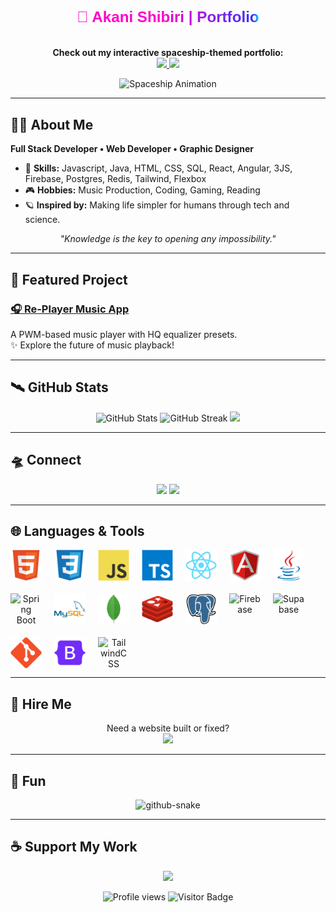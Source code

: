 <p align="center">
  <svg viewBox="0 0 1000 120" xmlns="http://www.w3.org/2000/svg">
    <defs>
      <linearGradient id="gradient" x1="0%" y1="0%" x2="100%" y2="0%">
        <stop offset="0%" stop-color="#ff00cc">
          <animate attributeName="offset" values="0;1;0" dur="8s" repeatCount="indefinite" />
        </stop>
        <stop offset="50%" stop-color="#3333ff">
          <animate attributeName="offset" values="0.5;1.5;0.5" dur="8s" repeatCount="indefinite" />
        </stop>
        <stop offset="100%" stop-color="#00f0ff">
          <animate attributeName="offset" values="1;2;1" dur="8s" repeatCount="indefinite" />
        </stop>
      </linearGradient>
    </defs>
    <text x="50%" y="50%" dominant-baseline="middle" text-anchor="middle"
          style="font-family: 'Orbitron', sans-serif; font-size: 48px; font-weight: bold; fill: url(#gradient);">
      🚀 Akani Shibiri | Portfolio
    </text>
  </svg>
</p>

<p align="center">
  <b>Check out my interactive spaceship-themed portfolio:</b>  
  <br/>
  <a href="https://re-el123.github.io/Re-EL123/" target="_blank">
    <img src="https://img.shields.io/badge/🌌%20See%20My%20Futuristic%20Journey-purple?style=for-the-badge&logo=rocket&logoColor=white" />
  </a>
  <a href="https://re-player.vercel.app/" target="_blank">
    <img src="https://img.shields.io/badge/🎧%20Re--Player%20Music%20App-orange?style=for-the-badge&logo=spotify&logoColor=white" />
  </a>
</p>

<p align="center">
  <img src="https://your-space-ship-gif-url.com/spaceship.gif" alt="Spaceship Animation" width="500"/>
</p>

---

## 👨‍🚀 About Me  

<p>
<b>Full Stack Developer • Web Developer • Graphic Designer</b>  
</p>

<ul>
  <li>🔭 <b>Skills:</b> Javascript, Java, HTML, CSS, SQL, React, Angular, 3JS, Firebase, Postgres, Redis, Tailwind, Flexbox</li>
  <li>🎮 <b>Hobbies:</b> Music Production, Coding, Gaming, Reading</li>
  <li>🪐 <b>Inspired by:</b> Making life simpler for humans through tech and science.</li>
</ul>

<p align="center"><i>"Knowledge is the key to opening any impossibility."</i></p>

---

## 🌌 Featured Project  

### [🎧 Re-Player Music App](https://re-player.vercel.app/)  
A PWM-based music player with HQ equalizer presets.  
✨ Explore the future of music playback!

---

## 🛰️ GitHub Stats  

<p align="center">
  <img src="https://github-readme-stats.vercel.app/api?username=Re-EL123&show_icons=true&theme=radical" alt="GitHub Stats" height="150"/>
  <img src="https://github-readme-streak-stats.herokuapp.com/?user=Re-EL123&theme=radical" alt="GitHub Streak" height="150"/>
  <img src="https://github-profile-summary-cards.vercel.app/api/cards/repos-per-language?username=Re-EL123&theme=radical" height="150"/>
</p>

---

## 🛸 Connect  

<p align="center">
  <a href="https://github.com/Re-EL123"><img src="https://img.shields.io/badge/-GitHub-181717?style=for-the-badge&logo=github&logoColor=white" /></a>
  <a href="https://linkedin.com/in/akani-shibiri-2939a119b" target="blank">
    <img src="https://img.shields.io/badge/-LinkedIn-0A66C2?style=for-the-badge&logo=linkedin&logoColor=white" />
  </a>
</p>

---

## 🌐 Languages & Tools  

<p align="center" style="display: flex; flex-wrap: wrap; gap: 20px;">
  <!-- Core Frontend -->
  <img src="https://raw.githubusercontent.com/devicons/devicon/master/icons/html5/html5-original.svg" alt="HTML5" width="50" height="50"/>
  <img src="https://raw.githubusercontent.com/devicons/devicon/master/icons/css3/css3-original.svg" alt="CSS3" width="50" height="50"/>
  <img src="https://raw.githubusercontent.com/devicons/devicon/master/icons/javascript/javascript-original.svg" alt="JavaScript" width="50" height="50"/>
  <img src="https://raw.githubusercontent.com/devicons/devicon/master/icons/typescript/typescript-original.svg" alt="TypeScript" width="50" height="50"/>
  <img src="https://raw.githubusercontent.com/devicons/devicon/master/icons/react/react-original.svg" alt="React" width="50" height="50"/>
  <img src="https://raw.githubusercontent.com/devicons/devicon/master/icons/angularjs/angularjs-original.svg" alt="Angular" width="50" height="50"/>
  
  <!-- Backend -->
  <img src="https://raw.githubusercontent.com/devicons/devicon/master/icons/java/java-original.svg" alt="Java" width="50" height="50"/>
  <img src="https://www.vectorlogo.zone/logos/springio/springio-icon.svg" alt="Spring Boot" width="50" height="50"/>
  
  <!-- Databases -->
  <img src="https://raw.githubusercontent.com/devicons/devicon/master/icons/mysql/mysql-original-wordmark.svg" alt="MySQL" width="50" height="50"/>
  <img src="https://raw.githubusercontent.com/devicons/devicon/master/icons/mongodb/mongodb-original.svg" alt="MongoDB" width="50" height="50"/>
  <img src="https://raw.githubusercontent.com/devicons/devicon/master/icons/redis/redis-original.svg" alt="Redis" width="50" height="50"/>
  <img src="https://raw.githubusercontent.com/devicons/devicon/master/icons/postgresql/postgresql-original.svg" alt="PostgreSQL" width="50" height="50"/>
  
  <!-- Cloud/Backend as a Service -->
  <img src="https://www.vectorlogo.zone/logos/firebase/firebase-icon.svg" alt="Firebase" width="50" height="50"/>
  <img src="https://avatars.githubusercontent.com/u/54469796?s=200&v=4" alt="Supabase" width="50" height="50"/>
  
  <!-- Tools -->
  <img src="https://raw.githubusercontent.com/devicons/devicon/master/icons/git/git-original.svg" alt="Git" width="50" height="50"/>
  <img src="https://raw.githubusercontent.com/devicons/devicon/master/icons/bootstrap/bootstrap-plain.svg" alt="Bootstrap" width="50" height="50"/>
  <img src="https://www.vectorlogo.zone/logos/tailwindcss/tailwindcss-icon.svg" alt="TailwindCSS" width="50" height="50"/>
</p>

---

## 💼 Hire Me  

<p align="center">
  Need a website built or fixed?  
  <br/>
  <a href="https://www.freelancer.com/u/akanishibiri">
    <img src="https://img.shields.io/badge/💼%20Hire%20me%20on%20Freelancer-blue?style=for-the-badge&logo=freelancer&logoColor=white"/>
  </a>
</p>

---

## 🐍 Fun  

<p align="center">
  <picture>
    <source media="(prefers-color-scheme: dark)" srcset="https://raw.githubusercontent.com/ritesh-0309/ritesh-0309/output/github-snake-dark.svg" />
    <source media="(prefers-color-scheme: light)" srcset="https://raw.githubusercontent.com/ritesh-0309/ritesh-0309/output/github-snake.svg" />
    <img alt="github-snake" src="https://raw.githubusercontent.com/Re-EL123/Re-EL123/output/github-snake.svg" />
  </picture>
</p>

---

## ☕ Support My Work  

<p align="center">
  <a href="https://buymeacoffee.com/akanishibiri">
    <img src="https://img.shields.io/badge/-Buy%20me%20a%20coffee-FFDD00?style=for-the-badge&logo=buymeacoffee&logoColor=black" />
  </a>
</p>

<p align="center"> 
  <img src="https://komarev.com/ghpvc/?username=Re-EL123&label=Profile%20views&color=0e75b6&style=flat" alt="Profile views" /> 
  <img src="https://visitor-badge.laobi.icu/badge?page_id=Re-EL123.Re-EL123" alt="Visitor Badge"/>
</p>
